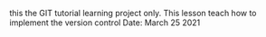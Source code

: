 this the GIT tutorial learning project only.
This lesson teach how to implement the version control
Date: March 25 2021